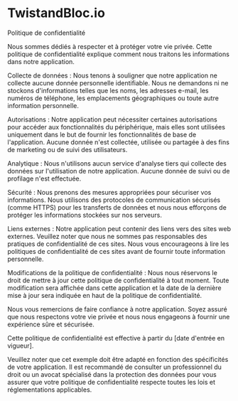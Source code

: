 # TwistandBloc.io

 Politique de confidentialité

 Nous sommes dédiés à respecter et à protéger votre vie privée. Cette politique de confidentialité explique comment nous traitons les informations dans notre application.

 Collecte de données : Nous tenons à souligner que notre application ne collecte aucune donnée personnelle identifiable. Nous ne demandons ni ne stockons d'informations telles que les noms, les adresses e-mail, les numéros de téléphone, les emplacements géographiques ou toute autre information    personnelle.

Autorisations : Notre application peut nécessiter certaines autorisations pour accéder aux fonctionnalités du périphérique, mais elles sont utilisées uniquement dans le but de fournir les fonctionnalités de base de l'application. Aucune donnée n'est collectée, utilisée ou partagée à des fins de marketing ou de suivi des utilisateurs.

 Analytique : Nous n'utilisons aucun service d'analyse tiers qui collecte des données sur l'utilisation de notre application. Aucune donnée de suivi ou de profilage n'est effectuée.

 Sécurité : Nous prenons des mesures appropriées pour sécuriser vos informations. Nous utilisons des protocoles de communication sécurisés (comme HTTPS) pour les transferts de données et nous nous efforçons de protéger les informations stockées sur nos serveurs.

 Liens externes : Notre application peut contenir des liens vers des sites web externes. Veuillez noter que nous ne sommes pas responsables des pratiques de confidentialité de ces sites. Nous vous encourageons à lire les politiques de confidentialité de ces sites avant de fournir toute information      personnelle.

 Modifications de la politique de confidentialité : Nous nous réservons le droit de mettre à jour cette politique de confidentialité à tout moment. Toute modification sera affichée dans cette application et la date de la dernière mise à jour sera indiquée en haut de la politique de confidentialité.


 Nous vous remercions de faire confiance à notre application. Soyez assuré que nous respectons votre vie privée et nous nous engageons à fournir une expérience sûre et sécurisée.

 Cette politique de confidentialité est effective à partir du [date d'entrée en vigueur].

 Veuillez noter que cet exemple doit être adapté en fonction des spécificités de votre application. Il est recommandé de consulter un professionnel du droit ou un avocat spécialisé dans la protection des données pour vous assurer que votre politique de confidentialité respecte toutes les lois et  réglementations applicables.
